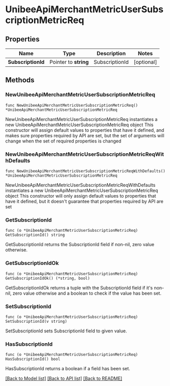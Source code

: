 # UnibeeApiMerchantMetricUserSubscriptionMetricReq

## Properties

Name | Type | Description | Notes
------------ | ------------- | ------------- | -------------
**SubscriptionId** | Pointer to **string** | SubscriptionId | [optional] 

## Methods

### NewUnibeeApiMerchantMetricUserSubscriptionMetricReq

`func NewUnibeeApiMerchantMetricUserSubscriptionMetricReq() *UnibeeApiMerchantMetricUserSubscriptionMetricReq`

NewUnibeeApiMerchantMetricUserSubscriptionMetricReq instantiates a new UnibeeApiMerchantMetricUserSubscriptionMetricReq object
This constructor will assign default values to properties that have it defined,
and makes sure properties required by API are set, but the set of arguments
will change when the set of required properties is changed

### NewUnibeeApiMerchantMetricUserSubscriptionMetricReqWithDefaults

`func NewUnibeeApiMerchantMetricUserSubscriptionMetricReqWithDefaults() *UnibeeApiMerchantMetricUserSubscriptionMetricReq`

NewUnibeeApiMerchantMetricUserSubscriptionMetricReqWithDefaults instantiates a new UnibeeApiMerchantMetricUserSubscriptionMetricReq object
This constructor will only assign default values to properties that have it defined,
but it doesn't guarantee that properties required by API are set

### GetSubscriptionId

`func (o *UnibeeApiMerchantMetricUserSubscriptionMetricReq) GetSubscriptionId() string`

GetSubscriptionId returns the SubscriptionId field if non-nil, zero value otherwise.

### GetSubscriptionIdOk

`func (o *UnibeeApiMerchantMetricUserSubscriptionMetricReq) GetSubscriptionIdOk() (*string, bool)`

GetSubscriptionIdOk returns a tuple with the SubscriptionId field if it's non-nil, zero value otherwise
and a boolean to check if the value has been set.

### SetSubscriptionId

`func (o *UnibeeApiMerchantMetricUserSubscriptionMetricReq) SetSubscriptionId(v string)`

SetSubscriptionId sets SubscriptionId field to given value.

### HasSubscriptionId

`func (o *UnibeeApiMerchantMetricUserSubscriptionMetricReq) HasSubscriptionId() bool`

HasSubscriptionId returns a boolean if a field has been set.


[[Back to Model list]](../README.md#documentation-for-models) [[Back to API list]](../README.md#documentation-for-api-endpoints) [[Back to README]](../README.md)


